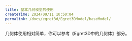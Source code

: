 ```yaml
---
title: 基本几何模型的使用
createTime: 2024/09/11 10:50:04
permalink: /docs/egret3d/Egret3DModel/baseModel/
---
```


几何体使用相对简单，你可以参考《Egret3D中的几何体》部分。